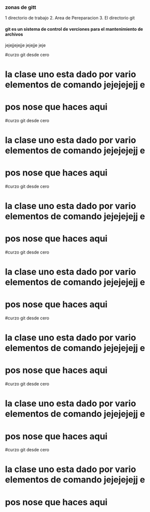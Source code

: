 ### zonas de gitt
 1 directorio de trabajo 
 2. Area de Pereparacion 
 3. El directorio git 




 #### git es un sistema de control de verciones para el mantenimiento de archivos 
 jejejjejejje
 jejejje
 jeje
 













#curzo git desde cero 
# la clase uno esta dado por vario elementos  de comando jejejejejj e
 # pos nose que haces aqui
 #curzo git desde cero 
# la clase uno esta dado por vario elementos  de comando jejejejejj e
 # pos nose que haces aqui
 #curzo git desde cero 
# la clase uno esta dado por vario elementos  de comando jejejejejj e
 # pos nose que haces aqui
 #curzo git desde cero 
# la clase uno esta dado por vario elementos  de comando jejejejejj e
 # pos nose que haces aqui
 #curzo git desde cero 
# la clase uno esta dado por vario elementos  de comando jejejejejj e
 # pos nose que haces aqui
 #curzo git desde cero 
# la clase uno esta dado por vario elementos  de comando jejejejejj e
 # pos nose que haces aqui
 #curzo git desde cero 
# la clase uno esta dado por vario elementos  de comando jejejejejj e
 # pos nose que haces aqui

